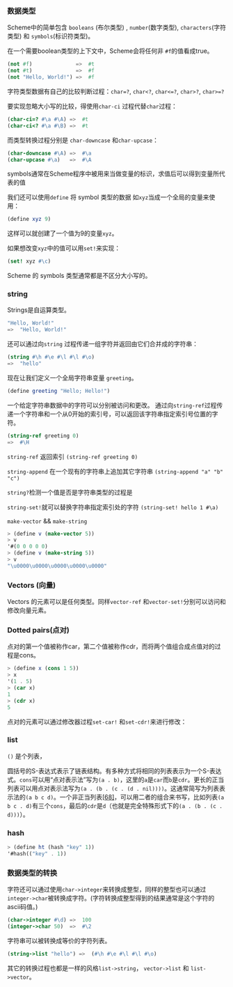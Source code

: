 ### 数据类型



Scheme中的简单包含 `booleans` (布尔类型) , `number`(数字类型), `characters`(字符类型) 和 `symbols`(标识符类型)。



在一个需要boolean类型的上下文中，Scheme会将任何非 `#f`的值看成true。

```scheme
(not #f)              =>  #t
(not #t)              =>  #f
(not "Hello, World!") =>  #f
```



字符类型数据有自己的比较判断过程：`char=?`, `char<?`, `char<=?`, `char>?`, `char>=?`



要实现忽略大小写的比较，得使用`char-ci` 过程代替`char`过程：

```scheme
(char-ci=? #\a #\A) =>  #t
(char-ci<? #\a #\B) =>  #t
```

而类型转换过程分别是 `char-downcase` 和`char-upcase`：

```scheme
(char-downcase #\A) =>  #\a
(char-upcase #\a)   =>  #\A
```





symbols通常在Scheme程序中被用来当做变量的标识，求值后可以得到变量所代表的值

我们还可以使用`define` 将 symbol 类型的数据 如`xyz`当成一个全局的变量来使用：

```scheme
(define xyz 9)
```

这样可以就创建了一个值为9的变量`xyz`。

如果想改变`xyz`中的值可以用`set!`来实现：

```scheme
(set! xyz #\c)
```

Scheme 的 symbols 类型通常都是不区分大小写的。



### string

Strings是自运算类型。

```scheme
"Hello, World!"
=>  "Hello, World!"
```

还可以通过向`string` 过程传递一组字符并返回由它们合并成的字符串：

```scheme
(string #\h #\e #\l #\l #\o)
=>  "hello"
```

现在让我们定义一个全局字符串变量 `greeting`。

```scheme
(define greeting "Hello; Hello!")
```

一个给定字符串数据中的字符可以分别被访问和更改。 通过向`string-ref`过程传递一个字符串和一个从0开始的索引号，可以返回该字符串指定索引号位置的字符。

```scheme
(string-ref greeting 0)
=>  #\H
```



`string-ref` 返回索引 `(string-ref greeting 0)`   

`string-append` 在一个现有的字符串上追加其它字符串  `(string-append "a" "b" "c")`

`string?`检测一个值是否是字符串类型的过程是

`string-set!`就可以替换字符串指定索引处的字符 `(string-set! hello 1 #\a)`

`make-vector` && `make-string` 

```scheme
> (define v (make-vector 5))
> v
'#(0 0 0 0 0)
> (define v (make-string 5))
> v
"\u0000\u0000\u0000\u0000\u0000"
```

### Vectors (向量)

Vectors 的元素可以是任何类型。同样`vector-ref` 和`vector-set!`分别可以访问和修改向量元素。

### Dotted pairs(点对)

点对的第一个值被称作car，第二个值被称作cdr，而将两个值组合成点值对的过程是cons。

```scheme
> (define x (cons 1 5))
> x
'(1 . 5)
> (car x)
1
> (cdr x)
5	
```

点对的元素可以通过修改器过程`set-car!` 和`set-cdr!`来进行修改：

### list

`()` 是个列表，

圆括号的S-表达式表示了链表结构。有多种方式将相同的列表表示为一个S-表达式。`cons`可以用“点对表示法”写为`(a . b)`，这里的`a`是`car`而`b`是`cdr`。更长的正当列表可以用点对表示法写为`(a . (b . (c . (d . nil))))`。这通常简写为列表表示法的`(a b c d)`。一个非正当列表[[68\]](https://zh.wikipedia.org/wiki/LISP#cite_note-r3sL3-68)，可以用二者的组合来书写，比如列表`(a b c . d)`有三个`cons`，最后的`cdr`是`d`（也就是完全特殊形式下的`(a . (b . (c . d)))`）。



### hash

```scheme
> (define ht (hash "key" 1))                                                                  > ht
'#hash(("key" . 1))
```





### 数据类型的转换

字符还可以通过使用`char->integer`来转换成整型，同样的整型也可以通过`integer->char`被转换成字符。(字符转换成整型得到的结果通常是这个字符的ascii码值。)

```scheme
(char->integer #\d) =>  100
(integer->char 50)  =>  #\2
```

字符串可以被转换成等价的字符列表。

```scheme
(string->list "hello") =>  (#\h #\e #\l #\l #\o)
```

其它的转换过程也都是一样的风格`list->string`， `vector->list` 和 `list->vector`。

